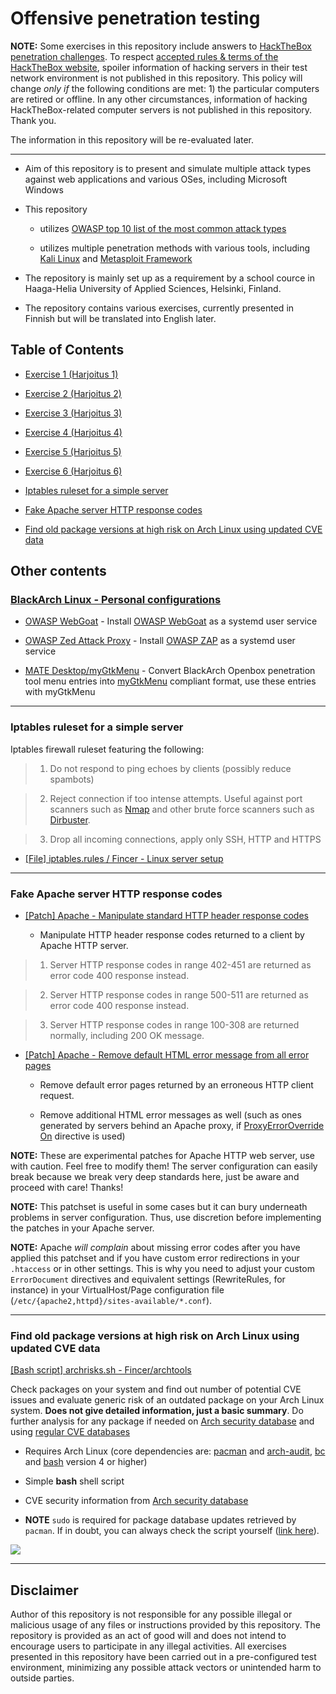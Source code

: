 # Offensive penetration testing

**NOTE:** Some exercises in this repository include answers to [HackTheBox penetration challenges](https://www.hackthebox.eu/). To respect [accepted rules & terms of the HackTheBox website](https://www.hackthebox.eu/tos), spoiler information of hacking servers in their test network environment is not published in this repository. This policy will change *only if* the following conditions are met: 1) the particular computers are retired or offline. In any other circumstances, information of hacking HackTheBox-related computer servers is not published in this repository. Thank you.

The information in this repository will be re-evaluated later.

-------------------

- Aim of this repository is to present and simulate multiple attack types against web applications and various OSes, including Microsoft Windows

- This repository 

  - utilizes [OWASP top 10 list of the most common attack types](https://www.owasp.org/images/7/72/OWASP_Top_10-2017_%28en%29.pdf.pdf)

  - utilizes multiple penetration methods with various tools, including [Kali Linux](https://www.kali.org) and [Metasploit Framework](https://www.metasploit.com)

- The repository is mainly set up as a requirement by a school cource in Haaga-Helia University of Applied Sciences, Helsinki, Finland.

- The repository contains various exercises, currently presented in Finnish but will be translated into English later.

## Table of Contents

- [Exercise 1 (Harjoitus 1)](exercises/h1.md)

- [Exercise 2 (Harjoitus 2)](exercises/h2.md)

- [Exercise 3 (Harjoitus 3)](exercises/h3.md)

- [Exercise 4 (Harjoitus 4)](exercises/h4.md)

- [Exercise 5 (Harjoitus 5)](exercises/h5.md)

- [Exercise 6 (Harjoitus 6)](exercises/h6.md)

- [Iptables ruleset for a simple server](https://github.com/Fincer/penetration-testing#iptables-ruleset-for-a-simple-server)

- [Fake Apache server HTTP response codes](https://github.com/Fincer/penetration-testing#fake-apache-server-http-response-codes)

- [Find old package versions at high risk on Arch Linux using updated CVE data](https://github.com/Fincer/penetration-testing#find-old-package-versions-at-high-risk-on-arch-linux-using-updated-cve-data)

## Other contents

### [BlackArch Linux - Personal configurations](blackarch/)

  - [OWASP WebGoat](blackarch/webgoat) - Install [OWASP WebGoat](https://www.owasp.org/index.php/Category:OWASP_WebGoat_Project) as a systemd user service
  
  - [OWASP Zed Attack Proxy](blackarch/zaproxy-systemd) - Install [OWASP ZAP](https://www.owasp.org/index.php/OWASP_Zed_Attack_Proxy_Project) as a systemd user service
  
  - [MATE Desktop/myGtkMenu](blackarch/mate-desktop) - Convert BlackArch Openbox penetration tool menu entries into [myGtkMenu](https://sites.google.com/site/jvinla/mygtkmenu) compliant format, use these entries with myGtkMenu

------------------

### Iptables ruleset for a simple server

Iptables firewall ruleset featuring the following:

> 1) Do not respond to ping echoes by clients (possibly reduce spambots)

> 2) Reject connection if too intense attempts. Useful against port scanners such as [Nmap](https://nmap.org/) and other brute force scanners such as [Dirbuster](https://www.owasp.org/index.php/Category:OWASP_DirBuster_Project).

> 3) Drop all incoming connections, apply only SSH, HTTP and HTTPS

- [[File] iptables.rules / Fincer - Linux server setup](https://github.com/Fincer/linux-server-setup/blob/master/other/iptables.rules)

------------------

### Fake Apache server HTTP response codes

- [[Patch] Apache - Manipulate standard HTTP header response codes](https://github.com/Fincer/linux-server-setup/blob/master/patches/patch_apache_break_http_code_standard.patch)

  - Manipulate HTTP header response codes returned to a client by Apache HTTP server.
  
> 1) Server HTTP response codes in range 402-451 are returned as error code 400 response instead.
  
> 2) Server HTTP response codes in range 500-511 are returned as error code 400 response instead.
  
> 3) Server HTTP response codes in range 100-308 are returned normally, including 200 OK message.

- [[Patch] Apache - Remove default HTML error message from all error pages](https://github.com/Fincer/linux-server-setup/blob/master/patches/patch_apache_disable_html_errormsg.patch)

  - Remove default error pages returned by an erroneous HTTP client request.
  
  - Remove additional HTML error messages as well (such as ones generated by servers behind an Apache proxy, if [ProxyErrorOverride On](https://httpd.apache.org/docs/2.4/mod/mod_proxy.html#proxyerroroverride) directive is used)
  
**NOTE:** These are experimental patches for Apache HTTP web server, use with caution. Feel free to modify them! The server configuration can easily break because we break very deep standards here, just be aware and proceed with care! Thanks!

**NOTE:** This patchset is useful in some cases but it can bury underneath problems in server
configuration. Thus, use discretion before implementing the patches in your Apache server.

**NOTE:** Apache *will complain* about missing error codes after you have applied this patchset and if you have custom error redirections in your `.htaccess` or in other settings. This is why you need to adjust your custom `ErrorDocument` directives and equivalent settings (RewriteRules, for instance) in your VirtualHost/Page configuration file (`/etc/{apache2,httpd}/sites-available/*.conf`).

------------------

### Find old package versions at high risk on Arch Linux using updated CVE data

[[Bash script] archrisks.sh - Fincer/archtools](https://github.com/Fincer/archtools/blob/master/tools/archrisks.sh)

Check packages on your system and find out number of potential CVE issues and evaluate generic risk of an outdated package on your Arch Linux system. **Does not give detailed information, just a basic summary**. Do further analysis for any package if needed on [Arch security database](https://security.archlinux.org/) and using [regular CVE databases](https://www.searx.me/?q=cve%20database)

- Requires Arch Linux (core dependencies are: [pacman](https://www.archlinux.org/packages/core/x86_64/pacman/) and [arch-audit](https://www.archlinux.org/packages/community/x86_64/arch-audit/), [bc](https://www.archlinux.org/packages/extra/x86_64/bc/) and [bash](https://www.archlinux.org/packages/core/x86_64/bash/) version 4 or higher)

- Simple **bash** shell script

- CVE security information from [Arch security database](https://security.archlinux.org/)

- **NOTE** `sudo` is required for package database updates retrieved by `pacman`. If in doubt, you can always check the script yourself ([link here](https://github.com/Fincer/archtools/blob/master/tools/archrisks.sh)).

![](https://raw.githubusercontent.com/Fincer/archtools/master/images/archrisks.png)

------------------

## Disclaimer

Author of this repository is not responsible for any possible illegal or malicious usage of any files or instructions provided by this repository. The repository is provided as an act of good will and does not intend to encourage users to participate in any illegal activities. All exercises presented in this repository have been carried out in a pre-configured test environment, minimizing any possible attack vectors or unintended harm to outside parties.
